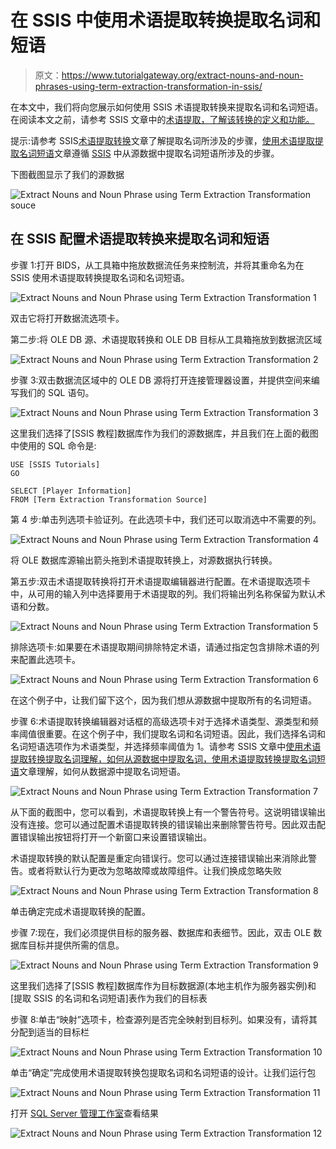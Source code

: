 # 在 SSIS 中使用术语提取转换提取名词和短语

> 原文：<https://www.tutorialgateway.org/extract-nouns-and-noun-phrases-using-term-extraction-transformation-in-ssis/>

在本文中，我们将向您展示如何使用 SSIS 术语提取转换来提取名词和名词短语。在阅读本文之前，请参考 SSIS 文章中的[术语提取，了解该转换的定义和功能。](https://www.tutorialgateway.org/term-extraction-in-ssis/)

提示:请参考 SSIS[术语提取转换](https://www.tutorialgateway.org/term-extraction-transformation-in-ssis/)文章了解提取名词所涉及的步骤，[使用术语提取提取名词短语](https://www.tutorialgateway.org/extract-noun-phrases-using-term-extraction-transformation-in-ssis/)文章遵循 [SSIS](https://www.tutorialgateway.org/ssis/) 中从源数据中提取名词短语所涉及的步骤。

下图截图显示了我们的源数据

![Extract Nouns and Noun Phrase using Term Extraction Transformation souce](img/1c8d898ccaf158192866eeb520df4df8.png)

## 在 SSIS 配置术语提取转换来提取名词和短语

步骤 1:打开 BIDS，从工具箱中拖放数据流任务来控制流，并将其重命名为在 SSIS 使用术语提取转换提取名词和名词短语。

![Extract Nouns and Noun Phrase using Term Extraction Transformation 1](img/3b706589dcfc6ae94d99fade16ee804f.png)

双击它将打开数据流选项卡。

第二步:将 OLE DB 源、术语提取转换和 OLE DB 目标从工具箱拖放到数据流区域

![Extract Nouns and Noun Phrase using Term Extraction Transformation 2](img/719e616259748f1a3713b9d9d3815a1c.png)

步骤 3:双击数据流区域中的 OLE DB 源将打开连接管理器设置，并提供空间来编写我们的 SQL 语句。

![Extract Nouns and Noun Phrase using Term Extraction Transformation 3](img/797fa6c6a83ff2f42e9d51f58c118ea6.png)

这里我们选择了[SSIS 教程]数据库作为我们的源数据库，并且我们在上面的截图中使用的 SQL 命令是:

```
USE [SSIS Tutorials]
GO

SELECT [Player Information]
FROM [Term Extraction Transformation Source]
```

第 4 步:单击列选项卡验证列。在此选项卡中，我们还可以取消选中不需要的列。

![Extract Nouns and Noun Phrase using Term Extraction Transformation 4](img/1d0f0942a7f0c4eed0cb482da21e789f.png)

将 OLE 数据库源输出箭头拖到术语提取转换上，对源数据执行转换。

第五步:双击术语提取转换将打开术语提取编辑器进行配置。在术语提取选项卡中，从可用的输入列中选择要用于术语提取的列。我们将输出列名称保留为默认术语和分数。

![Extract Nouns and Noun Phrase using Term Extraction Transformation 5](img/7a32f5cf144f88fc5f7665449e61f165.png)

排除选项卡:如果要在术语提取期间排除特定术语，请通过指定包含排除术语的列来配置此选项卡。

![Extract Nouns and Noun Phrase using Term Extraction Transformation 6](img/9ed2dbf75b426e93f528591ba7852cef.png)

在这个例子中，让我们留下这个，因为我们想从源数据中提取所有的名词短语。

步骤 6:术语提取转换编辑器对话框的高级选项卡对于选择术语类型、源类型和频率阈值很重要。在这个例子中，我们提取名词和名词短语。因此，我们选择名词和名词短语选项作为术语类型，并选择频率阈值为 1。请参考 SSIS 文章中[使用术语提取转换提取名词理解，如何从源数据中提取名词，](https://www.tutorialgateway.org/term-extraction-transformation-in-ssis/)[使用术语提取转换提取名词短语](https://www.tutorialgateway.org/extract-noun-phrases-using-term-extraction-transformation-in-ssis/)文章理解，如何从数据源中提取名词短语。

![Extract Nouns and Noun Phrase using Term Extraction Transformation 7](img/3b4d04fd46482cc26e54575af4fd3929.png)

从下面的截图中，您可以看到，术语提取转换上有一个警告符号。这说明错误输出没有连接。您可以通过配置术语提取转换的错误输出来删除警告符号。因此双击配置错误输出按钮将打开一个新窗口来设置错误输出。

术语提取转换的默认配置是重定向错误行。您可以通过连接错误输出来消除此警告。或者将默认行为更改为忽略故障或故障组件。让我们换成忽略失败

![Extract Nouns and Noun Phrase using Term Extraction Transformation 8](img/9acb96d1c016fc168440710e76d473da.png)

单击确定完成术语提取转换的配置。

步骤 7:现在，我们必须提供目标的服务器、数据库和表细节。因此，双击 OLE 数据库目标并提供所需的信息。

![Extract Nouns and Noun Phrase using Term Extraction Transformation 9](img/592589a3fece04f086c8a3e53089b05a.png)

这里我们选择了[SSIS 教程]数据库作为目标数据源(本地主机作为服务器实例)和[提取 SSIS 的名词和名词短语]表作为我们的目标表

步骤 8:单击“映射”选项卡，检查源列是否完全映射到目标列。如果没有，请将其分配到适当的目标栏

![Extract Nouns and Noun Phrase using Term Extraction Transformation 10](img/9f4f3ff1eb66f5fa7b207331a6cf9412.png)

单击“确定”完成使用术语提取转换包提取名词和名词短语的设计。让我们运行包

![Extract Nouns and Noun Phrase using Term Extraction Transformation 11](img/bb8bbe5addf347ff2627a9917b7c7e52.png)

打开 [SQL Server 管理工作室](https://www.tutorialgateway.org/sql/)查看结果

![Extract Nouns and Noun Phrase using Term Extraction Transformation 12](img/6f729c4d88b807b470e97c4af7061a25.png)